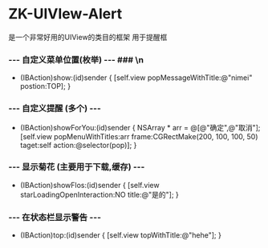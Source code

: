 # ZK-UIVIew-Alert
是一个非常好用的UIView的类目的框架 用于提醒框
### --- 自定义菜单位置(枚举) --- ### \n
- (IBAction)show:(id)sender {
[self.view popMessageWithTitle:@"nimei" postion:TOP];
}
### --- 自定义提醒 (多个) --- ###
- (IBAction)showForYou:(id)sender {
NSArray * arr = @[@"确定",@"取消"];
[self.view popMenuWithTitles:arr frame:CGRectMake(200, 100, 100, 50) taget:self action:@selector(pop)];
}
### --- 显示菊花 (主要用于下载,缓存) --- ###
- (IBAction)showFlos:(id)sender {
[self.view starLoadingOpenInteraction:NO title:@"是的"];
}
### --- 在状态栏显示警告 --- ###
- (IBAction)top:(id)sender {
[self.view topWithTitle:@"hehe"];
}